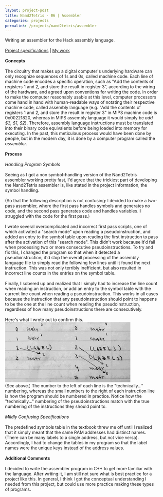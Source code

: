 ```yaml
---
layout: project-post
title: Nand2Tetris - 06 | Assembler
categories: projects
permalink: /projects/nand2tetris/assembler
---
```

Writing an assembler for the Hack assembly language.
<br><br>
<a href="https://www.nand2tetris.org/project06" target="_blank">Project specifications</a> | <a href="https://github.com/wangzi190/nand2tetris/tree/master/06" target="_blank">My work</a>
<br><br><b>Concepts</b>
<br><br>The circuitry that makes up a digital computer's underlying hardware can only recognize sequences of 1s and 0s, called machine code. Each line of machine code encodes a specific operation, such as "Add the contents of registers 1 and 2, and store the result in register 3", according to the wiring of the hardware, and agreed upon conventions for writing the code. In order to make the computer reasonably usable at this level, computer processors come hand in hand with human-readable ways of notating their respective machine code, called assembly language (e.g. "Add the contents of registers 1 and 2, and store the result in register 3" in MIPS machine code is 0x00221820, whereas in MIPS assembly language it would simply be <i>add $3, $1, $2</i>). Therefore, assembly language instructions must be translated into their binary code equivalents before being loaded into memory for executing. In the past, this meticulous process would have been done by people, but in the modern day, it is done by a computer program called the <i>assembler</i>.
<br><br><b>Process</b>
<br><br><i>Handling Program Symbols</i>
<br><br>Seeing as I got a non symbol-handling version of the Nand2Tetris assembler working pretty fast, I'd agree that the trickiest part of developing the Nand2Tetris assembler is, like stated in the project information, the symbol handling.
<br><br>(So that the following description is not confusing: I decided to make a two-pass assembler, where the first pass handles symbols and generates no code, and the second pass generates code and handles variables. I struggled with the code for the first pass.)
<br><br>I wrote several overcomplicated and incorrect first pass scripts, one of which activated a "search mode" upon reading a pseudoinstruction, and added an entry to the symbol table upon reading the first instruction to pass after the activation of this "search mode". This didn't work because it'd fail when processing two or more consecutive pseudoinstructions. To try and fix this, I changed the program so that when it detected a pseudoinstruction, it'd stop the overall processing of the assembly language file to simply read the following few lines until it found the next instruction. This was not only terribly inefficient, but also resulted in incorrect line counts in the entries on the symbol table.
<br><br>Finally, I sobered up and realized that I simply had to increase the line count when reading an instruction, or add an entry to the symbol table with the current line count when reading a pseudoinstruction. This works in all cases because the instruction that any pseudoinstruction should point to happens to be the one at the line count when reading the pseudoinstruction, regardless of how many pseudoinstructions there are consecutively.
<br><br>Here's what I wrote out to confirm this.
<br><img src="/images/for-posts/label_handling.jpg" width="412px">
<br>(See above.) The number to the left of each line is the "technically..." numbering, whereas the small numbers to the right of each instruction line is how the program should be numbered in practice. Notice how the "technically..." numbering of the pseudoinstructions match with the true numbering of the instructions they should point to.
<br><br><i>Mildly Confusing Specifications</i>
<br><br>The predefined symbols table in the textbook threw me off until I realized that it simply meant that the same RAM addresses had distinct names. (There can be many labels to a single address, but not vice versa). Accordingly, I had to change the tables in my program so that the label names were the unique keys instead of the address values.
<br><br><b>Additional Comments</b>
<br><br>I decided to write the assembler program in C++ to get more familiar with the language. After writing it, I am still not sure what is best practice for a project like this. In general, I think I got the conceptual understanding I needed from this project, but could use more practice making these types of programs.